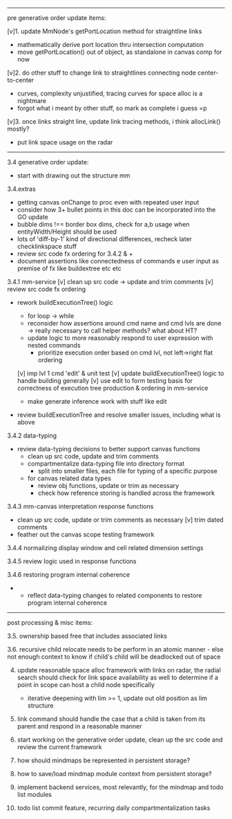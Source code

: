 ------------------------------------------------------------------------------------------------------
pre generative order update items:

[v]1. update MmNode's getPortLocation method for straightline links
  - mathematically derive port location thru intersection computation
  - move getPortLocation() out of object, as standalone in canvas comp for now

[v]2. do other stuff to change link to straightlines connecting node center-to-center
  - curves, complexity unjustified, tracing curves for space alloc is a nightmare
  - forgot what i meant by other stuff, so mark as complete i guess =p

[v]3. once links straight line, update link tracing methods, i think allocLink() mostly?
  - put link space usage on the radar

------------------------------------------------------------------------------------------------------
3.4 generative order update:

<!-- 3.4 generative order update, clean up the src code -->
  - start with drawing out the structure mm

3.4.extras
  - getting canvas onChange to proc even with repeated user input
  - consider how 3+ bullet points in this doc can be incorporated into the GO update
  - bubble dims !== border box dims, check for a,b usage when entityWidth/Height should be used
  - lots of 'diff-by-1' kind of directional differences, recheck later checklinkspace stuff
  - review src code fx ordering for 3.4.2 & +
  - document assertions like connectedness of commands e user input as premise of fx like buildextree etc etc

3.4.1 mm-service 
  [v] clean up src code -> update and trim comments
  [v] review src code fx ordering
  - rework buildExecutionTree() logic
    - for loop -> while
    - reconsider how assertions around cmd name and cmd lvls are done -> really necessary to call helper methods? what about HT?
    - update logic to more reasonably respond to user expression with nested commands
      - prioritize execution order based on cmd lvl, not left->right flat ordering
    
    [v] imp lvl 1 cmd 'edit' & unit test
    [v] update buildExecutionTree() logic to handle building generally
    [v] use edit to form testing basis for correctness of execution tree production & ordering in mm-service
    - make generate inference work with stuff like edit 
  
  - review buildExecutionTree and resolve smaller issues, including what is above
  
3.4.2 data-typing
  - review data-typing decisions to better support canvas functions
    - clean up src code, update and trim comments
    - compartmentalize data-typing file into directory format
      - split into smaller files, each file for typing of a specific purpose
    - for canvas related data types
      - review obj functions, update or trim as necessary
      - check how reference storing is handled across the framework

3.4.3 mm-canvas interpretation response functions
  - clean up src code, update or trim comments as necessary
    [v] trim dated comments
  - feather out the canvas scope testing framework

3.4.4 normalizing display window and cell related dimension settings

3.4.5 review logic used in response functions

3.4.6 restoring program internal coherence
  - - reflect data-typing changes to related components to restore program internal coherence

------------------------------------------------------------------------------------------------------
post processing & misc items:

3.5. ownership based free that includes associated links

3.6. recursive child relocate needs to be perform in an atomic manner
      - else not enough context to know if child's child will be deadlocked out of space

4. update reasonable space alloc framework with links on radar, the radial search should
    check for link space availability as well to determine if a point in scope can host a child node specifically
      - iterative deepening with lim >= 1, update out old position as lim structure

5. link command should handle the case that a child is taken from its parent and respond in a 
    reasonable manner

6. start working on the generative order update, clean up the src code and review the current framework

7. how should mindmaps be represented in persistent storage?

8. how to save/load mindmap module context from persistent storage?

9. implement backend services, most relevantly, for the mindmap and todo list modules

10. todo list commit feature, recurring daily compartmentalization tasks


